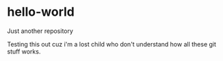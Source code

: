 # hello-world
Just another repository

Testing this out cuz i'm a lost child who don't understand how all these git stuff works.
